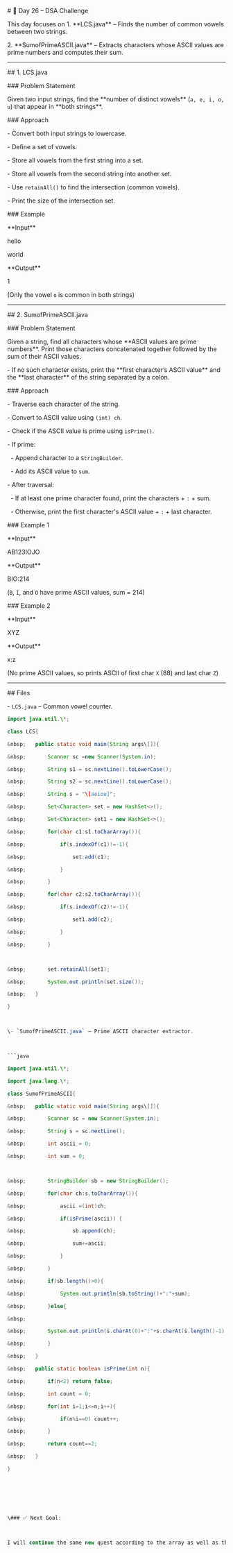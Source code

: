 \# 🚀 Day 26 – DSA Challenge



This day focuses on 1. \*\*LCS.java\*\* – Finds the number of common vowels between two strings.  

2\. \*\*SumofPrimeASCII.java\*\* – Extracts characters whose ASCII values are prime numbers and computes their sum.



---



\## 1. LCS.java



\### Problem Statement

Given two input strings, find the \*\*number of distinct vowels\*\* (`a, e, i, o, u`) that appear in \*\*both strings\*\*.



\### Approach

\- Convert both input strings to lowercase.

\- Define a set of vowels.

\- Store all vowels from the first string into a set.

\- Store all vowels from the second string into another set.

\- Use `retainAll()` to find the intersection (common vowels).

\- Print the size of the intersection set.



\### Example

\*\*Input\*\*

hello

world





\*\*Output\*\*

1



(Only the vowel `o` is common in both strings)



---



\## 2. SumofPrimeASCII.java



\### Problem Statement

Given a string, find all characters whose \*\*ASCII values are prime numbers\*\*. Print those characters concatenated together followed by the sum of their ASCII values.  



\- If no such character exists, print the \*\*first character’s ASCII value\*\* and the \*\*last character\*\* of the string separated by a colon.



\### Approach

\- Traverse each character of the string.

\- Convert to ASCII value using `(int) ch`.

\- Check if the ASCII value is prime using `isPrime()`.

\- If prime:

&nbsp; - Append character to a `StringBuilder`.

&nbsp; - Add its ASCII value to `sum`.

\- After traversal:

&nbsp; - If at least one prime character found, print the characters + `:` + sum.

&nbsp; - Otherwise, print the first character's ASCII value + `:` + last character.



\### Example 1

\*\*Input\*\*

AB123IOJO





\*\*Output\*\*

BIO:214



(`B`, `I`, and `O` have prime ASCII values, sum = 214)



\### Example 2

\*\*Input\*\*

XYZ





\*\*Output\*\*

x:z



(No prime ASCII values, so prints ASCII of first char `X` (88) and last char `Z`)



---



\## Files

\- `LCS.java` – Common vowel counter.

```java
import java.util.\*;

class LCS{

&nbsp;   public static void main(String args\[]){

&nbsp;       Scanner sc =new Scanner(System.in);

&nbsp;       String s1 = sc.nextLine().toLowerCase();

&nbsp;       String s2 = sc.nextLine().toLowerCase();

&nbsp;       String s = "\[aeiou]";

&nbsp;       Set<Character> set = new HashSet<>();

&nbsp;       Set<Character> set1 = new HashSet<>();

&nbsp;       for(char c1:s1.toCharArray()){

&nbsp;           if(s.indexOf(c1)!=-1){

&nbsp;               set.add(c1);

&nbsp;           }

&nbsp;       }

&nbsp;       for(char c2:s2.toCharArray()){

&nbsp;           if(s.indexOf(c2)!=-1){

&nbsp;               set1.add(c2);

&nbsp;           }

&nbsp;       }



&nbsp;       set.retainAll(set1);

&nbsp;       System.out.println(set.size());

&nbsp;   }

}



\- `SumofPrimeASCII.java` – Prime ASCII character extractor.



```java

import java.util.\*;

import java.lang.\*;

class SumofPrimeASCII{

&nbsp;   public static void main(String args\[]){

&nbsp;       Scanner sc = new Scanner(System.in);

&nbsp;       String s = sc.nextLine();

&nbsp;       int ascii = 0;

&nbsp;       int sum = 0;



&nbsp;       StringBuilder sb = new StringBuilder();

&nbsp;       for(char ch:s.toCharArray()){

&nbsp;           ascii =(int)ch;

&nbsp;           if(isPrime(ascii)) {

&nbsp;               sb.append(ch);

&nbsp;               sum+=ascii;

&nbsp;           }

&nbsp;       }

&nbsp;       if(sb.length()>0){

&nbsp;           System.out.println(sb.toString()+":"+sum);

&nbsp;       }else{

&nbsp;           

&nbsp;       System.out.println(s.charAt(0)+":"+s.charAt(s.length()-1));

&nbsp;       }

&nbsp;   }

&nbsp;   public static boolean isPrime(int n){

&nbsp;       if(n<2) return false;

&nbsp;       int count = 0;

&nbsp;       for(int i=1;i<=n;i++){

&nbsp;           if(n%i==0) count++;

&nbsp;       }

&nbsp;       return count==2;

&nbsp;   }

}







\### ✅ Next Goal:



I will continue the same new quest according to the array as well as the string

